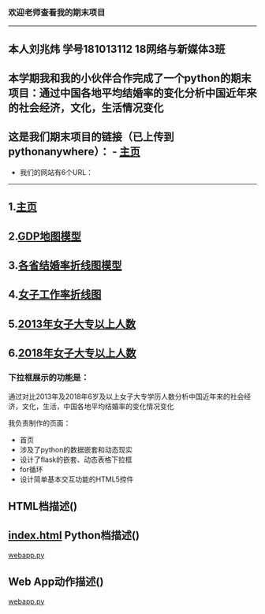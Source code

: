 ### 欢迎老师查看我的期末项目
-----
## 本人刘兆炜 学号181013112 18网络与新媒体3班

## 本学期我和我的小伙伴合作完成了一个python的期末项目：通过中国各地平均结婚率的变化分析中国近年来的社会经济，文化，生活情况变化
## 这是我们期末项目的链接（已上传到pythonanywhere）： - [主页](http://chowilau.pythonanywhere.com/) 

* 我们的网站有6个URL：
---
1.[主页](http://chowilau.pythonanywhere.com/)
---
2.[GDP地图模型](http://chowilau.pythonanywhere.com/gdp_map)
---
3.[各省结婚率折线图模型](http://chowilau.pythonanywhere.com/marry_line)
---
4.[女子工作率折线图](http://chowilau.pythonanywhere.com/women_work)
---
5.[2013年女子大专以上人数](http://chowilau.pythonanywhere.com/study_geo?city=2013)
---
6.[2018年女子大专以上人数](http://chowilau.pythonanywhere.com/study_geo?city=2018)
---
### 下拉框展示的功能是：
通过对比2013年及2018年6岁及以上女子大专学历人数分析中国近年来的社会经济，文化，生活，中国各地平均结婚率的变化情况变化

我负责制作的页面：
* 首页 
* 涉及了python的数据嵌套和动态现实 
* 设计了flask的嵌套、动态表格下拉框
* for循环
* 设计简单基本交互功能的HTML5控件


HTML档描述()
---
[index.html](https://github.com/ChowiLau/final-python/blob/master/final1/templates/index.html)
Python档描述()
---
[webapp.py](https://github.com/ChowiLau/final-python/blob/master/final1/app.py)

Web App动作描述()
---
[webapp.py](https://github.com/ChowiLau/final-python/blob/master/final1/app.py)
